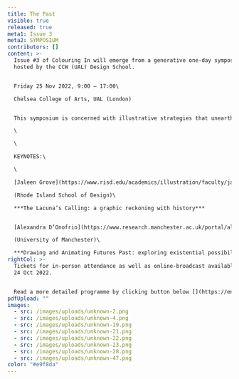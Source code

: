```yaml
---
title: The Past
visible: true
released: true
meta1: Issue 3
meta2: SYMPOSIUM
contributors: []
content: >-
  Issue #3 of Colouring In will emerge from a generative one-day symposium
  hosted by the CCW (UAL) Design School.


  F﻿riday 25 Nov 2022, 9:00 – 17:00\

  C﻿helsea College of Arts, UAL (London)


  T﻿his symposium is concerned with illustrative strategies that unearth, activate and reposition our relationships to the past. \

  \

  \

  K﻿EYNOTES:\

  \

  [J﻿aleen Grove](https://www.risd.edu/academics/illustration/faculty/jaleen-grove), Assistant Professor of Illustration \

  (Rhode Island School of Design)\

  ***The Lacuna’s Calling: a graphic reckoning with history***


  [Alexandra D’Onofrio](https://www.research.manchester.ac.uk/portal/alexandra.d%27onofrio-postgrad.html), Lecturer in Social Anthropology \

  (University of Manchester)\

  ***Drawing and Animating Futures Past: exploring existential possibilities of migratory experiences***
rightCol: >-
  T﻿ickets for in-person attendance as well as online-broadcast available from
  24 Oct 2022.


  Read a more detailed programme by clicking button below [](https://en.wikipedia.org/wiki/%E2%86%93#:~:text=The%20arrow%20symbol%20%E2%86%93%20may,control%20key%2C%20an%20arrow%20key)[](https://en.wikipedia.org/wiki/%E2%86%93#:~:text=The%20arrow%20symbol%20%E2%86%93%20may,control%20key%2C%20an%20arrow%20key)↓↓
pdfUpload: ""
images:
  - src: /images/uploads/unknown-2.png
  - src: /images/uploads/unknown-4.png
  - src: /images/uploads/unknown-19.png
  - src: /images/uploads/unknown-21.png
  - src: /images/uploads/unknown-22.png
  - src: /images/uploads/unknown-23.png
  - src: /images/uploads/unknown-28.png
  - src: /images/uploads/unknown-47.png
color: "#e9f8da"
---
```

